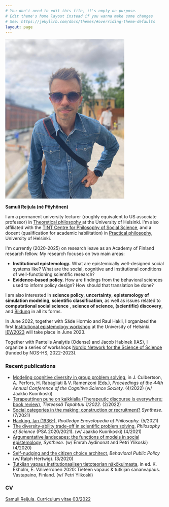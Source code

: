 ```yaml
---
# You don't need to edit this file, it's empty on purpose.
# Edit theme's home layout instead if you wanna make some changes
# See: https://jekyllrb.com/docs/themes/#overriding-theme-defaults
layout: page
---
```

<img class="pull-right" src="/assets/reijula_2021-7.jpg"  alt="Samuli Reijula" title="Samuli Reijula"/>

**Samuli Reijula (né Pöyhönen)**

I am a permanent university lecturer (roughly equivalent to US associate professor) in <a href="https://www.helsinki.fi/en/faculty-of-arts/research/disciplines/philosophy-history-and-art/philosophy" target="_blank">Theoretical philosophy </a> at the University of Helsinki. I'm also affiliated with the <a href="http://www.helsinki.fi/tint/" target="_blank">TINT Centre for Philosophy of Social Science</a>, and a docent (qualification for academic habilitation) in <a href="https://www.helsinki.fi/en/faculty-social-sciences/research/disciplines-and-research-centres/practical-philosophy" target="_blank">Practical philosophy</a>, University of Helsinki.

I'm currently (2020-2025) on research leave as an Academy of Finland research fellow. My research focuses on two main areas:
- **Institutional epistemology.** What are epistemically well-designed social systems like? What are the social, cognitive and institutional conditions of well-functioning scientific research?
- **Evidence-based policy.** How are findings from the behavioral sciences used to inform policy design? How should that translation be done?  

I am also interested in **science policy**, **uncertainty**, **epistemology of simulation modeling**, **scientific classification**, as well as issues related to **computational social science** , **science of science**, **(scientific) discovery**, and <a href="https://en.wikipedia.org/wiki/Bildung" target="_blank">Bildung</a> in all its forms.

In June 2022, together with Säde Hormio and Raul Hakli, I organized the first <a href="https://blogs.helsinki.fi/institutional-epistemology/" target="_blank">Institutional epistemology workshop</a> at the University of Helsinki. <a href="https://www.institutionalepistemology.net" target="_blank">IEW2023</a> will take place in June 2023.

Together with Pantelis Analytis (Odense) and Jacob Habinek (IAS), I organize a series of workshops <a href="https://www.nordicscisci.net" target="_blank">Nordic Network for the Science of Science</a> (funded by NOS-HS, 2022-2023).

### Recent publications

- <a href="https://escholarship.org/content/qt84g365px/qt84g365px.pdf" target="_blank">Modeling cognitive diversity in group problem solving</a>, in J. Culbertson, A. Perfors, H. Rabagliati & V. Ramenzoni (Eds.), *Proceedings of the 44th Annual Conference of the Cognitive Science Society.* (4/2022) (w/ Jaakko Kuorikoski)
- <a href="https://www.tieteessatapahtuu.fi/numerot/1-2022/terapeuttinen-puhe-kaikkialla-artikkelikokoelma-tarkastelee-sen-vaikutuksia" target="_blank">Terapeuttinen puhe on kaikkialla (Therapeutic discourse is everywhere; book review)</a>, *Tieteessä Tapahtuu 1/2022*. (2/2022)
- <a href="https://link.springer.com/content/pdf/10.1007/s11229-021-03334-x.pdf" target="_blank">Social categories in the making: construction or recruitment?</a> *Synthese*. (7/2021)
- <a href="https://philpapers.org/archive/REIHI.pdf" target="_blank">Hacking, Ian (1936-)</a>, *Routledge Encyclopedia of Philosophy.* (5/2021)
- <a href="http://philsci-archive.pitt.edu/18645/" target="_blank">The diversity-ability trade-off in scientific problem solving</a>, *Philosophy of Science* (PSA 2020/2021). (w/ Jaakko Kuorikoski) (4/2021)
- <a href="http://philsci-archive.pitt.edu/17067/" target="_blank">Argumentative landscapes: the functions of models in social epistemology</a>, *Synthese*. (w/ Emrah Aydinonat and Petri Ylikoski) (4/2020)
- <a href="https://osf.io/preprints/socarxiv/24dwn/" target="_blank">Self-nudging and the citizen choice architect</a>, *Behavioral Public Policy* (w/ Ralph Hertwig). (3/2020)
- <a href="https://tuhat.helsinki.fi/ws/portalfiles/portal/136646649/reijula_ja_ylikoski2020_institutionaalinen_tietoteoria.pdf" target="_blank">Tutkijan vapaus institutionaalisen tietoteorian näkökulmasta</a>, in ed. K. Ekholm, E. Väliverronen 2020: Tieteen vapaus & tutkijan sananvapaus. Vastapaino, Finland. (w/ Petri Ylikoski)


### CV

<a href="/assets/samuliCV_2022-03.pdf" target="_blank">Samuli Reijula, Curriculum vitae 03/2022</a>
